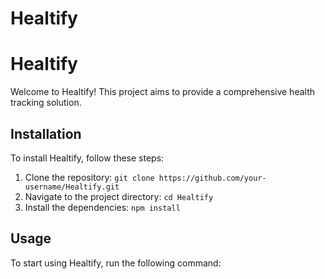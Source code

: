 # Healtify

# Healtify

Welcome to Healtify! This project aims to provide a comprehensive health tracking solution.

## Installation

To install Healtify, follow these steps:

1. Clone the repository: `git clone https://github.com/your-username/Healtify.git`
2. Navigate to the project directory: `cd Healtify`
3. Install the dependencies: `npm install`

## Usage

To start using Healtify, run the following command:
